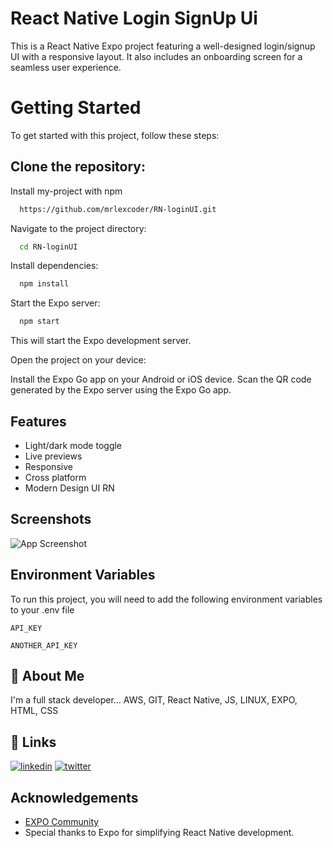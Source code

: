 
# React Native Login SignUp Ui

This is a React Native Expo project featuring a well-designed login/signup UI with a responsive layout. It also includes an onboarding screen for a seamless user experience.

# Getting Started
To get started with this project, follow these steps:







## Clone the repository:

Install my-project with npm



```bash
  https://github.com/mrlexcoder/RN-loginUI.git
```
Navigate to the project directory:

```bash
  cd RN-loginUI
```
Install dependencies:

```bash
  npm install
```
Start the Expo server:

```bash
  npm start
```
This will start the Expo development server.

Open the project on your device:

Install the Expo Go app on your Android or iOS device.
Scan the QR code generated by the Expo server using the Expo Go app.
## Features

- Light/dark mode toggle
- Live previews
- Responsive
- Cross platform
- Modern Design UI RN


## Screenshots

![App Screenshot](https://blogger.googleusercontent.com/img/b/R29vZ2xl/AVvXsEjVg1YdXIsKtpA5HUvDE4_PQWc5KVUQprKkwJimGcQccYoAwthEWT7gDDDr0PT_Th_GSN87Y-Rv1rhDIZ8eDRut_BTtoeDrvGU9ChTbHu9nuzRrjYRz_PDs4dVfmzqBq48rhEX3UjCffW3aSai7eZFClJAZlMrW7s9OnX4cWSfGuffpLNHSMXFSTeGa9jY/w640-h320/React%20Native%20Login%20SignUp%20UI.png)


## Environment Variables

To run this project, you will need to add the following environment variables to your .env file

`API_KEY`

`ANOTHER_API_KEY`


## 🚀 About Me
I'm a full stack developer...
AWS, GIT, React Native, JS, LINUX, EXPO, HTML, CSS


## 🔗 Links

[![linkedin](https://img.shields.io/badge/linkedin-0A66C2?style=for-the-badge&logo=linkedin&logoColor=white)](https://www.linkedin.com/in/amit-sandhu--/)
[![twitter](https://img.shields.io/badge/twitter-1DA1F2?style=for-the-badge&logo=twitter&logoColor=white)](https://twitter.com/MrLexCoder)


## Acknowledgements

 - [EXPO Community](https://expo.dev/)
 - Special thanks to Expo for simplifying React Native development.

